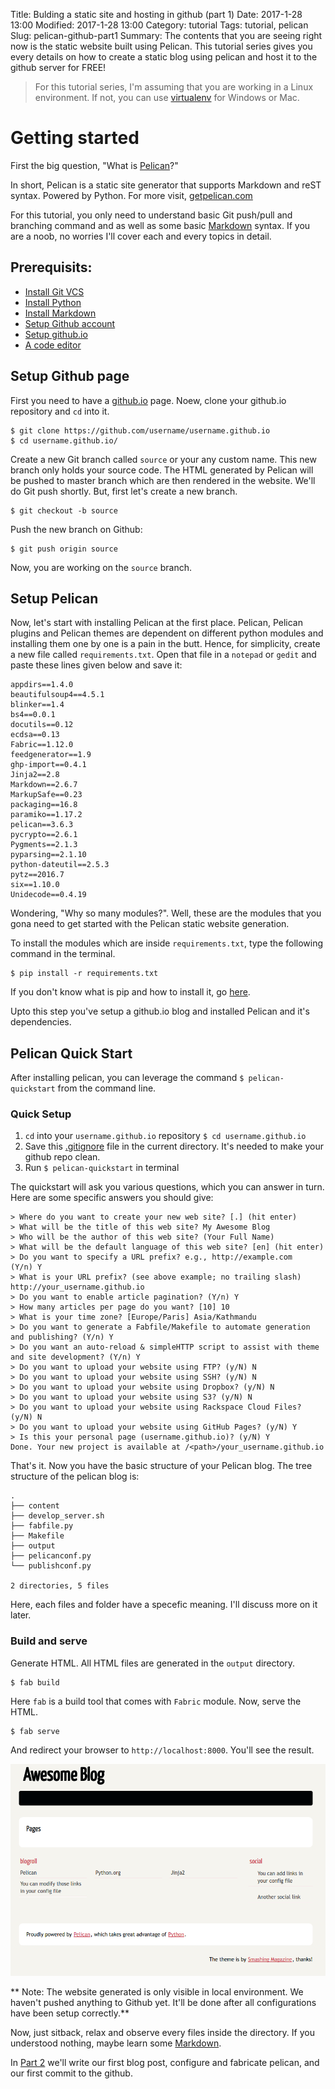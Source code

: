 Title: Bulding a static site and hosting in github (part 1)
Date: 2017-1-28 13:00
Modified: 2017-1-28 13:00
Category: tutorial
Tags: tutorial, pelican
Slug: pelican-github-part1
Summary: The contents that you are seeing right now is the static website built using Pelican. This tutorial series gives you every details on how to create a static blog using pelican and host it to the github server for FREE!

> For this tutorial series, I'm assuming that you are working in a Linux environment. If not, you can use [virtualenv] for Windows or Mac.

# Getting started

First the big question, "What is [Pelican]?"

In short, Pelican is a static site generator that supports Markdown and reST syntax. Powered by Python. For more visit, [getpelican.com](http://getpelican.com/)

For this tutorial, you only need to understand basic Git push/pull and branching command and as well as some basic [Markdown] syntax. If you are a noob, no worries I'll cover each and every topics in detail.

## Prerequisits:

* [Install Git VCS]
* [Install Python]
* [Install Markdown]
* [Setup Github account]
* [Setup github.io]
* [A code editor]

## Setup Github page
First you need to have a [github.io][Setup github.io] page. Noew, clone your github.io repository and `cd` into it.

    $ git clone https://github.com/username/username.github.io
    $ cd username.github.io/

Create a new Git branch called `source` or your any custom name. This new branch only holds your source code. The HTML generated by Pelican will be pushed to master branch which are then rendered in the website. We'll do Git push shortly. But, first let's create a new branch.
    
    $ git checkout -b source
    
Push the new branch on Github:

    $ git push origin source

Now, you are working on the `source` branch.

## Setup Pelican
Now, let's start with installing Pelican at the first place. Pelican, Pelican plugins and Pelican themes are dependent on different python modules and installing them one by one is a pain in the butt. Hence, for simplicity, create a new file called `requirements.txt`. Open that file in a `notepad` or `gedit` and paste these lines given below and save it:

    appdirs==1.4.0
    beautifulsoup4==4.5.1
    blinker==1.4
    bs4==0.0.1
    docutils==0.12
    ecdsa==0.13
    Fabric==1.12.0
    feedgenerator==1.9
    ghp-import==0.4.1
    Jinja2==2.8
    Markdown==2.6.7
    MarkupSafe==0.23
    packaging==16.8
    paramiko==1.17.2
    pelican==3.6.3
    pycrypto==2.6.1
    Pygments==2.1.3
    pyparsing==2.1.10
    python-dateutil==2.5.3
    pytz==2016.7
    six==1.10.0
    Unidecode==0.4.19

Wondering, "Why so many modules?". Well, these are the modules that you gona need to get started with the Pelican static website generation.

To install the modules which are inside `requirements.txt`, type the following command in the terminal.
    
    $ pip install -r requirements.txt

If you don't know what is pip and how to install it, go [here].

Upto this step you've setup a github.io blog and installed Pelican and it's dependencies.

## Pelican Quick Start

After installing pelican, you can leverage the command `$ pelican-quickstart` from the command line.

### Quick Setup

1. `cd` into your `username.github.io` repository 
    `$ cd username.github.io`
1.  Save this [.gitignore] file in the current directory. It's needed to make your github repo clean.
1.  Run `$ pelican-quickstart` in terminal

The quickstart will ask you various questions, which you can answer in turn. Here are some specific answers you should give:

    > Where do you want to create your new web site? [.] (hit enter)
    > What will be the title of this web site? My Awesome Blog
    > Who will be the author of this web site? (Your Full Name)
    > What will be the default language of this web site? [en] (hit enter) 
    > Do you want to specify a URL prefix? e.g., http://example.com   (Y/n) Y
    > What is your URL prefix? (see above example; no trailing slash) http://your_username.github.io
    > Do you want to enable article pagination? (Y/n) Y
    > How many articles per page do you want? [10] 10
    > What is your time zone? [Europe/Paris] Asia/Kathmandu
    > Do you want to generate a Fabfile/Makefile to automate generation and publishing? (Y/n) Y
    > Do you want an auto-reload & simpleHTTP script to assist with theme and site development? (Y/n) Y
    > Do you want to upload your website using FTP? (y/N) N
    > Do you want to upload your website using SSH? (y/N) N
    > Do you want to upload your website using Dropbox? (y/N) N
    > Do you want to upload your website using S3? (y/N) N
    > Do you want to upload your website using Rackspace Cloud Files? (y/N) N
    > Do you want to upload your website using GitHub Pages? (y/N) Y
    > Is this your personal page (username.github.io)? (y/N) Y
    Done. Your new project is available at /<path>/your_username.github.io

That's it. Now you have the basic structure of your Pelican blog. The tree structure of the pelican blog is:

    .
    ├── content
    ├── develop_server.sh
    ├── fabfile.py
    ├── Makefile
    ├── output
    ├── pelicanconf.py
    └── publishconf.py
    
    2 directories, 5 files

Here, each files and folder have a specefic meaning. I'll discuss more on it later. 

### Build and serve

Generate HTML. All HTML files are generated in the `output` directory.

    $ fab build

Here `fab` is a build tool that comes with `Fabric` module. Now, serve the HTML.

    $ fab serve

And redirect your browser to `http://localhost:8000`. You'll see the result.

![Website preview](images/pelican_quickstart.png)

** Note: The website generated is only visible in local environment. We haven't pushed anything to Github yet. It'll be done after all configurations have been setup correctly.**

Now, just sitback, relax and observe every files inside the directory. If you understood nothing, maybe learn some [Markdown].

In [Part 2] we'll write our first blog post, configure and fabricate pelican, and our first commit to the github.

   [virtualenv]: <http://docs.python-guide.org/en/latest/dev/virtualenvs/>
   [Setup github.io]: <https://pages.github.com/>
   [Install Git VCS]: <#>
   [Install Markdown]: <#>
   [Install Python]: <#>
   [Setup Github account]: <#>
   [Setup github.io page]: <#>
   [A code editor]: <#>
   [Pelican]: <#>
   [here]: <#>
   [.gitignore]: <https://raw.githubusercontent.com/girisagar46/girisagar46.github.io/source/.gitignore>
   [markdown]: <https://guides.github.com/features/mastering-markdown/>
   [Part 2]: <#>